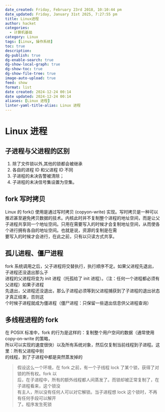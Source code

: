 ```yaml
---
date_created: Friday, February 23rd 2018, 10:10:44 pm
date_updated: Friday, January 31st 2025, 7:27:55 pm
title: Linux进程
author: hacket
categories:
  - 计算机基础
category: Linux
tags: [Linux, 操作系统]
toc: true
description: 
dg-publish: true
dg-enable-search: true
dg-show-local-graph: true
dg-show-toc: true
dg-show-file-tree: true
image-auto-upload: true
feed: show
format: list
date created: 2024-12-24 00:14
date updated: 2024-12-24 00:14
aliases: [Linux 进程]
linter-yaml-title-alias: Linux 进程
---
```


# Linux 进程

## 子进程与父进程的区别

1. 除了文件锁以外,其他的锁都会被继承
2. 各自的进程 ID 和父进程 ID 不同
3. 子进程的未决告警被清除；
4. 子进程的未决信号集设置为空集。

## fork 写时拷贝

Linux 的 fork() 使用是通过写时拷贝 (copyon-write) 实现。写时拷贝是一种可以推迟甚至避免拷贝数据的技术。内核此时并不复制整个进程的地址空间，而是让父子进程共享同一个地址空间。只用在需要写入的时候才会复制地址空间，从而使各个进行拥有各自的地址空间。也就是说，资源的复制是在需<br />要写入的时候才会进行，在此之前，只有以只读方式共享。

## 孤儿进程、僵尸进程

fork 系统调用之后，父子进程将交替执行，执行顺序不定。如果父进程先退出，子进程还没退出那么子<br />进程的父进程将变为 init 进程（托孤给了 init 进程）。（注：任何一个进程都必须有父进程）如果子进程<br />先退出，父进程还没退出，那么子进程必须等到父进程捕获到了子进程的退出状态才真正结束，否则这<br />个时候子进程就成为僵进程（僵尸进程：只保留一些退出信息供父进程查询）

## 多线程进程的 fork

在 POSIX 标准中，fork 的行为是这样的：复制整个用户空间的数据（通常使用 copy-on-write 的策略，<br />所以可以实现的速度很快）以及所有系统对象，然后仅复制当前线程到子进程。这里：所有父进程中别<br />的线程，到了子进程中都是突然蒸发掉的

> 假设这么一个环境，在 fork 之前，有一个子线程 lock 了某个锁，获得了对锁的所有权。fork 以<br />后，在子进程中，所有的额外线程都人间蒸发了。而锁却被正常复制了，在子进程看来，这个锁没<br />有主人，所以没有任何人可以对它解锁。当子进程想 lock 这个锁时，不再有任何手段可以解开<br />了。程序发生死锁
